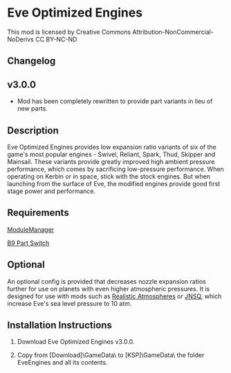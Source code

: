 # Eve Optimized Engines

This mod is licensed by Creative Commons Attribution-NonCommercial-NoDerivs
CC BY-NC-ND

## Changelog
## v3.0.0

* Mod has been completely rewritten to provide part variants in lieu of new parts.

## Description

Eve Optimized Engines provides low expansion ratio variants of six of the game's most popular engines - Swivel, Reliant, Spark, Thud, Skipper and Mainsail. These variants provide greatly improved high ambient pressure performance, which comes by sacrificing low-pressure performance. When operating on Kerbin or in space, stick with the stock engines. But when launching from the surface of Eve, the modified engines provide good first stage power and performance.

## Requirements

[ModuleManager](https://github.com/sarbian/ModuleManager/releases)

[B9 Part Switch](https://github.com/blowfishpro/B9PartSwitch/releases)

## Optional

An optional config is provided that decreases nozzle expansion ratios further for use on planets with even higher atmospheric pressures. It is designed for use with mods such as [Realistic Atmospheres](https://github.com/OhioBob/Realistic-Atmospheres/releases) or [JNSQ](https://github.com/Galileo88/JNSQ/releases), which increase Eve's sea level pressure to 10 atm.

## Installation Instructions

1. Download Eve Optimized Engines v3.0.0.

2. Copy from [Download]\GameData\ to [KSP]\GameData\ the folder EveEngines and all its contents.